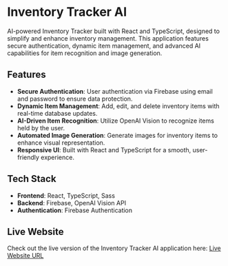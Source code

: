 # Inventory Tracker AI

AI-powered Inventory Tracker built with React and TypeScript, designed to simplify and enhance inventory management. This application features secure authentication, dynamic item management, and advanced AI capabilities for item recognition and image generation.

## Features

- **Secure Authentication**: User authentication via Firebase using email and password to ensure data protection.
- **Dynamic Item Management**: Add, edit, and delete inventory items with real-time database updates.
- **AI-Driven Item Recognition**: Utilize OpenAI Vision to recognize items held by the user.
- **Automated Image Generation**: Generate images for inventory items to enhance visual representation.
- **Responsive UI**: Built with React and TypeScript for a smooth, user-friendly experience.

## Tech Stack

- **Frontend**: React, TypeScript, Sass
- **Backend**: Firebase, OpenAI Vision API
- **Authentication**: Firebase Authentication

## Live Website

Check out the live version of the Inventory Tracker AI application here: [Live Website URL](https://inventory-tracker-aosman.netlify.app/)
